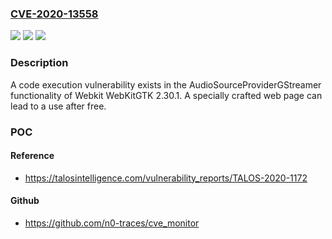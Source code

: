 ### [CVE-2020-13558](https://cve.mitre.org/cgi-bin/cvename.cgi?name=CVE-2020-13558)
![](https://img.shields.io/static/v1?label=Product&message=Webkit&color=blue)
![](https://img.shields.io/static/v1?label=Version&message=n%2Fa&color=blue)
![](https://img.shields.io/static/v1?label=Vulnerability&message=CWE-416%3A%20Use%20After%20Free&color=brighgreen)

### Description

A code execution vulnerability exists in the AudioSourceProviderGStreamer functionality of Webkit WebKitGTK 2.30.1. A specially crafted web page can lead to a use after free.

### POC

#### Reference
- https://talosintelligence.com/vulnerability_reports/TALOS-2020-1172

#### Github
- https://github.com/n0-traces/cve_monitor

